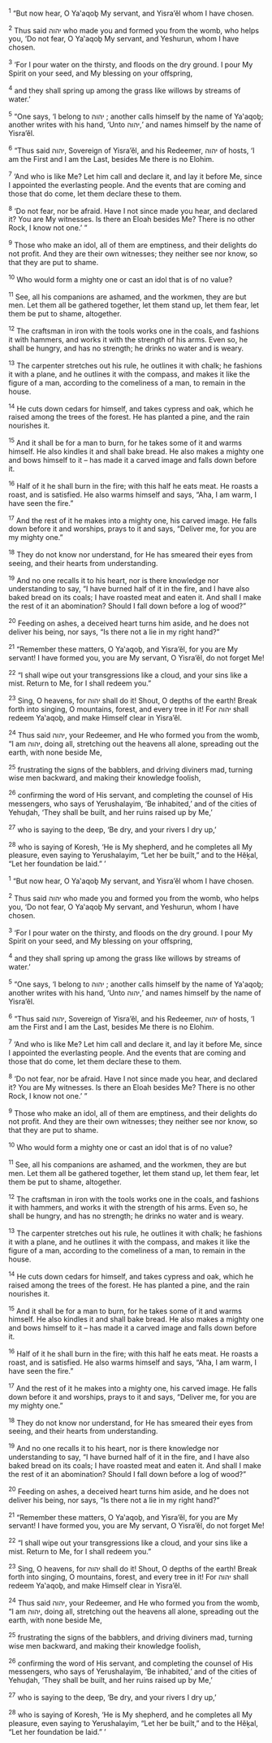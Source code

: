 <sup>1</sup> “But now hear, O Ya‛aqoḇ My servant, and Yisra’ĕl whom I have chosen.

<sup>2</sup> Thus said יהוה who made you and formed you from the womb, who helps you, ‘Do not fear, O Ya‛aqoḇ My servant, and Yeshurun, whom I have chosen.

<sup>3</sup> ‘For I pour water on the thirsty, and floods on the dry ground. I pour My Spirit on your seed, and My blessing on your offspring,

<sup>4</sup> and they shall spring up among the grass like willows by streams of water.’

<sup>5</sup> “One says, ‘I belong to יהוה ; another calls himself by the name of Ya‛aqoḇ; another writes with his hand, ‘Unto יהוה,’ and names himself by the name of Yisra’ĕl.

<sup>6</sup> “Thus said יהוה, Sovereign of Yisra’ĕl, and his Redeemer, יהוה of hosts, ‘I am the First and I am the Last, besides Me there is no Elohim.

<sup>7</sup> ‘And who is like Me? Let him call and declare it, and lay it before Me, since I appointed the everlasting people. And the events that are coming and those that do come, let them declare these to them.

<sup>8</sup> ‘Do not fear, nor be afraid. Have I not since made you hear, and declared it? You are My witnesses. Is there an Eloah besides Me? There is no other Rock, I know not one.’ ”

<sup>9</sup> Those who make an idol, all of them are emptiness, and their delights do not profit. And they are their own witnesses; they neither see nor know, so that they are put to shame.

<sup>10</sup> Who would form a mighty one or cast an idol that is of no value?

<sup>11</sup> See, all his companions are ashamed, and the workmen, they are but men. Let them all be gathered together, let them stand up, let them fear, let them be put to shame, altogether.

<sup>12</sup> The craftsman in iron with the tools works one in the coals, and fashions it with hammers, and works it with the strength of his arms. Even so, he shall be hungry, and has no strength; he drinks no water and is weary.

<sup>13</sup> The carpenter stretches out his rule, he outlines it with chalk; he fashions it with a plane, and he outlines it with the compass, and makes it like the figure of a man, according to the comeliness of a man, to remain in the house.

<sup>14</sup> He cuts down cedars for himself, and takes cypress and oak, which he raised among the trees of the forest. He has planted a pine, and the rain nourishes it.

<sup>15</sup> And it shall be for a man to burn, for he takes some of it and warms himself. He also kindles it and shall bake bread. He also makes a mighty one and bows himself to it – has made it a carved image and falls down before it.

<sup>16</sup> Half of it he shall burn in the fire; with this half he eats meat. He roasts a roast, and is satisfied. He also warms himself and says, “Aha, I am warm, I have seen the fire.”

<sup>17</sup> And the rest of it he makes into a mighty one, his carved image. He falls down before it and worships, prays to it and says, “Deliver me, for you are my mighty one.”

<sup>18</sup> They do not know nor understand, for He has smeared their eyes from seeing, and their hearts from understanding.

<sup>19</sup> And no one recalls it to his heart, nor is there knowledge nor understanding to say, “I have burned half of it in the fire, and I have also baked bread on its coals; I have roasted meat and eaten it. And shall I make the rest of it an abomination? Should I fall down before a log of wood?”

<sup>20</sup> Feeding on ashes, a deceived heart turns him aside, and he does not deliver his being, nor says, “Is there not a lie in my right hand?”

<sup>21</sup> “Remember these matters, O Ya‛aqoḇ, and Yisra’ĕl, for you are My servant! I have formed you, you are My servant, O Yisra’ĕl, do not forget Me!

<sup>22</sup> “I shall wipe out your transgressions like a cloud, and your sins like a mist. Return to Me, for I shall redeem you.”

<sup>23</sup> Sing, O heavens, for יהוה shall do it! Shout, O depths of the earth! Break forth into singing, O mountains, forest, and every tree in it! For יהוה shall redeem Ya‛aqoḇ, and make Himself clear in Yisra’ĕl.

<sup>24</sup> Thus said יהוה, your Redeemer, and He who formed you from the womb, “I am יהוה, doing all, stretching out the heavens all alone, spreading out the earth, with none beside Me,

<sup>25</sup> frustrating the signs of the babblers, and driving diviners mad, turning wise men backward, and making their knowledge foolish,

<sup>26</sup> confirming the word of His servant, and completing the counsel of His messengers, who says of Yerushalayim, ‘Be inhabited,’ and of the cities of Yehuḏah, ‘They shall be built, and her ruins raised up by Me,’

<sup>27</sup> who is saying to the deep, ‘Be dry, and your rivers I dry up,’

<sup>28</sup> who is saying of Koresh, ‘He is My shepherd, and he completes all My pleasure, even saying to Yerushalayim, “Let her be built,” and to the Hĕḵal, “Let her foundation be laid.” ’

<sup>1</sup> “But now hear, O Ya‛aqoḇ My servant, and Yisra’ĕl whom I have chosen.

<sup>2</sup> Thus said יהוה who made you and formed you from the womb, who helps you, ‘Do not fear, O Ya‛aqoḇ My servant, and Yeshurun, whom I have chosen.

<sup>3</sup> ‘For I pour water on the thirsty, and floods on the dry ground. I pour My Spirit on your seed, and My blessing on your offspring,

<sup>4</sup> and they shall spring up among the grass like willows by streams of water.’

<sup>5</sup> “One says, ‘I belong to יהוה ; another calls himself by the name of Ya‛aqoḇ; another writes with his hand, ‘Unto יהוה,’ and names himself by the name of Yisra’ĕl.

<sup>6</sup> “Thus said יהוה, Sovereign of Yisra’ĕl, and his Redeemer, יהוה of hosts, ‘I am the First and I am the Last, besides Me there is no Elohim.

<sup>7</sup> ‘And who is like Me? Let him call and declare it, and lay it before Me, since I appointed the everlasting people. And the events that are coming and those that do come, let them declare these to them.

<sup>8</sup> ‘Do not fear, nor be afraid. Have I not since made you hear, and declared it? You are My witnesses. Is there an Eloah besides Me? There is no other Rock, I know not one.’ ”

<sup>9</sup> Those who make an idol, all of them are emptiness, and their delights do not profit. And they are their own witnesses; they neither see nor know, so that they are put to shame.

<sup>10</sup> Who would form a mighty one or cast an idol that is of no value?

<sup>11</sup> See, all his companions are ashamed, and the workmen, they are but men. Let them all be gathered together, let them stand up, let them fear, let them be put to shame, altogether.

<sup>12</sup> The craftsman in iron with the tools works one in the coals, and fashions it with hammers, and works it with the strength of his arms. Even so, he shall be hungry, and has no strength; he drinks no water and is weary.

<sup>13</sup> The carpenter stretches out his rule, he outlines it with chalk; he fashions it with a plane, and he outlines it with the compass, and makes it like the figure of a man, according to the comeliness of a man, to remain in the house.

<sup>14</sup> He cuts down cedars for himself, and takes cypress and oak, which he raised among the trees of the forest. He has planted a pine, and the rain nourishes it.

<sup>15</sup> And it shall be for a man to burn, for he takes some of it and warms himself. He also kindles it and shall bake bread. He also makes a mighty one and bows himself to it – has made it a carved image and falls down before it.

<sup>16</sup> Half of it he shall burn in the fire; with this half he eats meat. He roasts a roast, and is satisfied. He also warms himself and says, “Aha, I am warm, I have seen the fire.”

<sup>17</sup> And the rest of it he makes into a mighty one, his carved image. He falls down before it and worships, prays to it and says, “Deliver me, for you are my mighty one.”

<sup>18</sup> They do not know nor understand, for He has smeared their eyes from seeing, and their hearts from understanding.

<sup>19</sup> And no one recalls it to his heart, nor is there knowledge nor understanding to say, “I have burned half of it in the fire, and I have also baked bread on its coals; I have roasted meat and eaten it. And shall I make the rest of it an abomination? Should I fall down before a log of wood?”

<sup>20</sup> Feeding on ashes, a deceived heart turns him aside, and he does not deliver his being, nor says, “Is there not a lie in my right hand?”

<sup>21</sup> “Remember these matters, O Ya‛aqoḇ, and Yisra’ĕl, for you are My servant! I have formed you, you are My servant, O Yisra’ĕl, do not forget Me!

<sup>22</sup> “I shall wipe out your transgressions like a cloud, and your sins like a mist. Return to Me, for I shall redeem you.”

<sup>23</sup> Sing, O heavens, for יהוה shall do it! Shout, O depths of the earth! Break forth into singing, O mountains, forest, and every tree in it! For יהוה shall redeem Ya‛aqoḇ, and make Himself clear in Yisra’ĕl.

<sup>24</sup> Thus said יהוה, your Redeemer, and He who formed you from the womb, “I am יהוה, doing all, stretching out the heavens all alone, spreading out the earth, with none beside Me,

<sup>25</sup> frustrating the signs of the babblers, and driving diviners mad, turning wise men backward, and making their knowledge foolish,

<sup>26</sup> confirming the word of His servant, and completing the counsel of His messengers, who says of Yerushalayim, ‘Be inhabited,’ and of the cities of Yehuḏah, ‘They shall be built, and her ruins raised up by Me,’

<sup>27</sup> who is saying to the deep, ‘Be dry, and your rivers I dry up,’

<sup>28</sup> who is saying of Koresh, ‘He is My shepherd, and he completes all My pleasure, even saying to Yerushalayim, “Let her be built,” and to the Hĕḵal, “Let her foundation be laid.” ’


